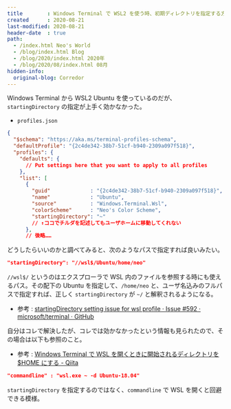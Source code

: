 ```yaml
---
title        : Windows Terminal で WSL2 を使う時、初期ディレクトリを指定する方法
created      : 2020-08-21
last-modified: 2020-08-21
header-date  : true
path:
  - /index.html Neo's World
  - /blog/index.html Blog
  - /blog/2020/index.html 2020年
  - /blog/2020/08/index.html 08月
hidden-info:
  original-blog: Corredor
---
```


Windows Terminal から WSL2 Ubuntu を使っているのだが、`startingDirectory` の指定が上手く効かなかった。

- `profiles.json`

```json
{
  "$schema": "https://aka.ms/terminal-profiles-schema",
  "defaultProfile": "{2c4de342-38b7-51cf-b940-2309a097f518}",
  "profiles": {
    "defaults": {
      // Put settings here that you want to apply to all profiles
    },
    "list": [
      {
        "guid"             : "{2c4de342-38b7-51cf-b940-2309a097f518}",
        "name"             : "Ubuntu",
        "source"           : "Windows.Terminal.Wsl",
        "colorScheme"      : "Neo's Color Scheme",
        "startingDirectory": "~"
        // ↑ココでチルダを記述してもユーザホームに移動してくれない
      },
      // 後略……
```

どうしたらいいのかと調べてみると、次のようなパスで指定すれば良いみたい。

```json
"startingDirectory": "//wsl$/Ubuntu/home/neo"
```

`//wsl$/` というのはエクスプローラで WSL 内のファイルを参照する時にも使えるパス。その配下の Ubuntu を指定して、`/home/neo` と、ユーザ名込みのフルパスで指定すれば、正しく `startingDirectory` が `~/` と解釈されるようになる。

- 参考 : [startingDirectory setting issue for wsl profile · Issue #592 · microsoft/terminal · GitHub](https://github.com/microsoft/terminal/issues/592#issuecomment-490610943)

自分はコレで解決したが、コレでは効かなかったという情報も見られたので、その場合は以下も参照のこと。

- 参考 : [Windows Terminal で WSL を開くときに開始されるディレクトリを $HOME にする - Qiita](https://qiita.com/bindi/items/6aa20a157d83a6efd86f)

```json
"commandline" : "wsl.exe ~ -d Ubuntu-18.04"
```

`startingDirectory` を指定するのではなく、`commandline` で WSL を開くと回避できる模様。
